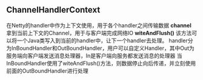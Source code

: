## ChannelHandlerContext
在Netty的handler中作为上下文使用，用于各个handler之间传输数据
**channel**
拿到当前上下文的Channel，用于与客户端完成网络IO
**witeAndFlush()**
该方法可以将一个Java类写入到当前的handler中，让下一个handler去处理。
handler分为InBoundHandler和OutBoundHandler，用户可以自定义Handler，其中Out为服务端向客户端发送消息处理器，In是客户端向服务都发送消息的处理器
当InBoundHandler使用了witeAndFlush()方法，则数据停止向后传递，并立刻使用前面的OutBoundHandler进行处理